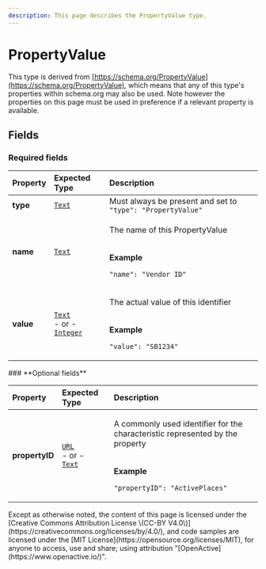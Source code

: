 ```yaml
---
description: This page describes the PropertyValue type.
---
```


# PropertyValue

This type is derived from [https://schema.org/PropertyValue](https://schema.org/PropertyValue), which means that any of this type's properties within schema.org may also be used. Note however the properties on this page must be used in preference if a relevant property is available.

## **Fields**

### **Required fields**

<table>
  <thead>
    <tr>
      <th style="text-align:left">Property</th>
      <th style="text-align:left">Expected Type</th>
      <th style="text-align:left">Description</th>
    </tr>
  </thead>
  <tbody>
    <tr>
      <td style="text-align:left"><b>type</b>
      </td>
      <td style="text-align:left"> <a href="https://schema.org/Text"><code>Text</code></a>
      </td>
      <td style="text-align:left">Must always be present and set to <code>&quot;type&quot;: &quot;PropertyValue&quot;</code>
      </td>
    </tr>
    <tr>
      <td style="text-align:left"><b>name</b>
      </td>
      <td style="text-align:left"> <a href="https://schema.org/Text"><code>Text</code></a>
      </td>
      <td style="text-align:left">
        <p>The name of this PropertyValue</p>
        <p>
          <br /><b>Example</b>
        </p>
        <p><code>&quot;name&quot;: &quot;Vendor ID&quot;</code>
        </p>
      </td>
    </tr>
    <tr>
      <td style="text-align:left"><b>value</b>
      </td>
      <td style="text-align:left"> <a href="https://schema.org/Text"><code>Text</code></a>
        <br />- or -
        <br /><a href="https://schema.org/Integer"><code>Integer</code></a>
      </td>
      <td style="text-align:left">
        <p>The actual value of this identifier</p>
        <p>
          <br /><b>Example</b>
        </p>
        <p><code>&quot;value&quot;: &quot;SB1234&quot;</code>
        </p>
      </td>
    </tr>
  </tbody>
</table>### **Optional fields**

<table>
  <thead>
    <tr>
      <th style="text-align:left">Property</th>
      <th style="text-align:left">Expected Type</th>
      <th style="text-align:left">Description</th>
    </tr>
  </thead>
  <tbody>
    <tr>
      <td style="text-align:left"><b>propertyID</b>
      </td>
      <td style="text-align:left"> <a href="https://schema.org/URL"><code>URL</code></a>
        <br />- or -
        <br /><a href="https://schema.org/Text"><code>Text</code></a>
      </td>
      <td style="text-align:left">
        <p>A commonly used identifier for the characteristic represented by the property</p>
        <p>
          <br /><b>Example</b>
        </p>
        <p><code>&quot;propertyID&quot;: &quot;ActivePlaces&quot;</code>
        </p>
      </td>
    </tr>
  </tbody>
</table>Except as otherwise noted, the content of this page is licensed under the [Creative Commons Attribution License \(CC-BY V4.0\)](https://creativecommons.org/licenses/by/4.0/), and code samples are licensed under the [MIT License](https://opensource.org/licenses/MIT), for anyone to access, use and share; using attribution "[OpenActive](https://www.openactive.io/)".

